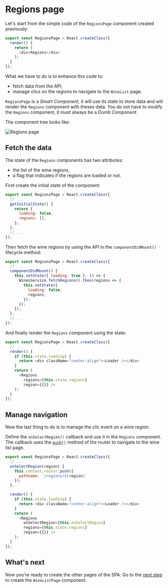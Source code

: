 # Regions page

Let's start from the simple code of the `RegionsPage` component created previously:

```javascript
export const RegionsPage = React.createClass({
  render() {
    return (
      <div>Regions</div>
    );
  }
});
```

What we have to do is to enhance this code to:
* fetch data from the API,
* manage clics on the regions to navigate to the `WineList` page.

`RegionsPage` is a *Smart Component*, it will use its state to store data and will render the `Regions` component with theses data. You do not have to modify the `Regions` component, it must always be a *Dumb Component*.

The component tree looks like:

<img src='https://github.com/react-bootcamp/react-102/raw/master/instructions/img/wireframe-regions.png' alt='Regions page'>


## Fetch the data

The state of the `Regions` components has two attributes:
* the list of the wine regions,
* a flag that indicates if the regions are loaded or not.

First create the initial state of the component:

```javascript
export const RegionsPage = React.createClass({
  // ...
  getInitialState() {
    return {
      loading: false,
      regions: [],
    };
  },
  // ...
});
```

Then fetch the wine regions by using the API in the `componentDidMount()` lifecycle method:

```javascript
export const RegionsPage = React.createClass({
  // ...
  componentDidMount() {
    this.setState({ loading: true }, () => {
      WinesService.fetchRegions().then(regions => {
        this.setState({
          loading: false,
          regions,
        });
      });
    });
  },
  // ...
});
```

And finally render the `Regions` component using the state:

```javascript
export const RegionsPage = React.createClass({
  // ...
  render() {
    if (this.state.loading) {
      return <div className="center-align"><Loader /></div>
    }
    return (
      <Regions
        regions={this.state.regions}
        region={{}} />
    );
  }
});
```

## Manage navigation

Now the last thing to do is to manage the clic event on a wine region.

Define the `onSelectRegion()` callback and use it in the `Regions` component. The callback uses the [`push()`](https://github.com/ReactTraining/react-router/blob/master/docs/API.md#pushpathorloc) method of the router to navigate to the wine list page.

```javascript
export const RegionsPage = React.createClass({
  // ...
  onSelectRegion(region) {
    this.context.router.push({
      pathname: `/regions/${region}`
    });
  },

  render() {
    if (this.state.loading) {
      return <div className="center-align"><Loader /></div>
    }
    return (
      <Regions
        onSelectRegion={this.onSelectRegion}
        regions={this.state.regions}
        region={{}} />
    );
  }
});
```

## What's next

Now you're ready to create the other pages of the SPA.
Go to the [next step](./3-wine-list-page.md) to create the `WineListPage` component.
